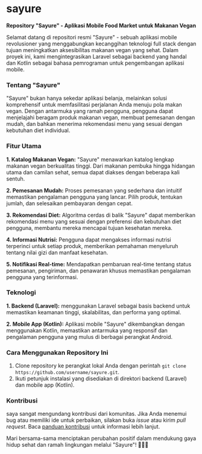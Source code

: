 # sayure
**Repository "Sayure" - Aplikasi Mobile Food Market untuk Makanan Vegan**

Selamat datang di repositori resmi "Sayure" - sebuah aplikasi mobile revolusioner yang menggabungkan kecanggihan teknologi full stack dengan tujuan meningkatkan aksesibilitas makanan vegan yang sehat. Dalam proyek ini, kami mengintegrasikan Laravel sebagai backend yang handal dan Kotlin sebagai bahasa pemrograman untuk pengembangan aplikasi mobile.

### Tentang "Sayure"

"Sayure" bukan hanya sekedar aplikasi belanja, melainkan solusi komprehensif untuk memfasilitasi perjalanan Anda menuju pola makan vegan. Dengan antarmuka yang ramah pengguna, pengguna dapat menjelajahi beragam produk makanan vegan, membuat pemesanan dengan mudah, dan bahkan menerima rekomendasi menu yang sesuai dengan kebutuhan diet individual.

### Fitur Utama

**1. Katalog Makanan Vegan:**
   "Sayure" menawarkan katalog lengkap makanan vegan berkualitas tinggi. Dari makanan pembuka hingga hidangan utama dan camilan sehat, semua dapat diakses dengan beberapa kali sentuh.

**2. Pemesanan Mudah:**
   Proses pemesanan yang sederhana dan intuitif memastikan pengalaman pengguna yang lancar. Pilih produk, tentukan jumlah, dan selesaikan pembayaran dengan cepat.

**3. Rekomendasi Diet:**
   Algoritma cerdas di balik "Sayure" dapat memberikan rekomendasi menu yang sesuai dengan preferensi dan kebutuhan diet pengguna, membantu mereka mencapai tujuan kesehatan mereka.

**4. Informasi Nutrisi:**
   Pengguna dapat mengakses informasi nutrisi terperinci untuk setiap produk, memberikan pemahaman menyeluruh tentang nilai gizi dan manfaat kesehatan.

**5. Notifikasi Real-time:**
   Mendapatkan pembaruan real-time tentang status pemesanan, pengiriman, dan penawaran khusus memastikan pengalaman pengguna yang terinformasi.

### Teknologi

**1. Backend (Laravel):**
   menggunakan Laravel sebagai basis backend untuk memastikan keamanan tinggi, skalabilitas, dan performa yang optimal.

**2. Mobile App (Kotlin):**
   Aplikasi mobile "Sayure" dikembangkan dengan menggunakan Kotlin, memastikan antarmuka yang responsif dan pengalaman pengguna yang mulus di berbagai perangkat Android.

### Cara Menggunakan Repository Ini

1. Clone repository ke perangkat lokal Anda dengan perintah `git clone https://github.com/username/sayure.git`.
2. Ikuti petunjuk instalasi yang disediakan di direktori backend (Laravel) dan mobile app (Kotlin).

### Kontribusi

saya sangat mengundang kontribusi dari komunitas. Jika Anda menemui bug atau memiliki ide untuk perbaikan, silakan buka *issue* atau kirim *pull request*. Baca [panduan kontribusi](CONTRIBUTING.md) untuk informasi lebih lanjut.

Mari bersama-sama menciptakan perubahan positif dalam mendukung gaya hidup sehat dan ramah lingkungan melalui "Sayure"! 🌱📱✨

